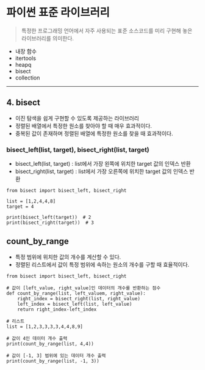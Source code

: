 # 파이썬 표준 라이브러리

> 특정한 프로그래밍 언어에서 자주 사용되는 표준 소스코드를 미리 구현해 놓은 라이브러리를 의미한다.

* 내장 함수
* itertools
* heapq
* bisect
* collection

---

## 4. bisect

* 이진 탐색을 쉽게 구현할 수 있도록 제공하는 라이브러리
* 정렬된 배열에서 특정한 원소를 찾아야 할 때 매우 효과적이다.
* 중복된 값이 존재하며 정렬된 배열에 특정한 원소를 찾을 때 효과적이다. 

### bisect_left(list, target), bisect_right(list, target)
* bisect_left(list, target) : list에서 가장 왼쪽에 위치한 target 값의 인덱스 반환
* bisect_right(list, target) : list에서 가장 오른쪽에 위치한 target 값의 인덱스 반환
 
 ~~~
 from bisect import bisect_left, bisect_right

 list = [1,2,4,4,8]
 target = 4

print(bisect_left(target))  # 2
print(bisect_right(target))  # 3
 ~~~

 ## count_by_range

 * 특정 범위에 위치한 값의 개수를 계산할 수 있다.
 * 정렬된 리스트에서 값이 특정 범위에 속하는 원소의 개수를 구할 때 효율적이다.

~~~
from bisect import bisect_left, bisect_right

# 값이 [left_value, right_value]인 데이터의 개수를 반환하는 점수
def count_by_range(list, left_valuem, right_value):
    right_index = bisect_right(list, right_value)
    left_index = bisect_left(list, left_value)
    return right_index-left_index

# 리스트
list = [1,2,3,3,3,3,4,4,8,9]

# 값이 4인 데이터 개수 출력
print(count_by_range(list, 4,4))  

# 값이 [-1, 3] 범위에 있는 데이터 개수 출력
print(count_by_range(list, -1, 3))
~~~
